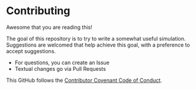 # Contributing

Awesome that you are reading this!

The goal of this repository is to try to write a somewhat useful simulation.
Suggestions are welcomed that help achieve this goal,
with a preference to accept suggestions.

* For questions, you can create an Issue
* Textual changes go via Pull Requests

This GitHub follows the [Contributor Covenant Code of Conduct](CODE_OF_CONDUCT.md).

